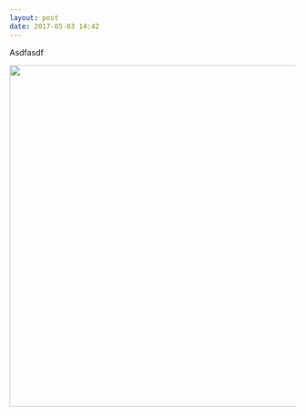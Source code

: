 ```yaml
---
layout: post
date: 2017-05-03 14:42
---
```

Asdfasdf

<img src="http://manton.micro.blog/uploads/2017/a3a76e140e.jpg" width="600" height="600" style="height: auto" />
